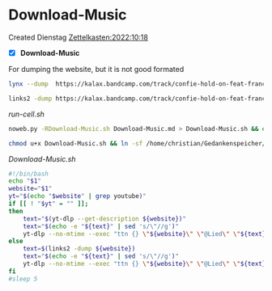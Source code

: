 # Download-Music
Created Dienstag [Zettelkasten:2022:10:18]()

- [X] **Download-Music**

For dumping the website, but it is not good formated
```bash
lynx --dump  https://kalax.bandcamp.com/track/confie-hold-on-feat-francci

links2 -dump https://kalax.bandcamp.com/track/confie-hold-on-feat-francci
```


*run-cell.sh*
```bash
noweb.py -RDownload-Music.sh Download-Music.md > Download-Music.sh && echo 'fertig'
```

```bash
chmod u+x Download-Music.sh && ln -sf /home/christian/Gedankenspeicher/Gedankenspeicherwiki/Zettelkasten/Gedankenwanderung/Programme/Download-Music.sh ~/.local/bin/Download-Music.sh && echo 'fertig'
```

*Download-Music.sh*
```bash
#!/bin/bash
echo "$1"
website="$1"
yt="$(echo "$website" | grep youtube)"
if [[ ! "$yt" = "" ]];
then
    text="$(yt-dlp --get-description ${website})"
    text="$(echo -e "${text}" | sed 's/\"//g')"
    yt-dlp --no-mtime --exec "ttn {} \"${website}\" \"@Lied\" \"${text} \" " -o "~/Musik/Favorieten-open/%(title)s.%(ext)s" -f '251/140' -i "${website}"
else
    text=$(links2 -dump ${website})
    text="$(echo -e "${text}" | sed 's/\"//g')"
    yt-dlp --no-mtime --exec "ttn {} \"${website}\" \"@Lied\" \"${text} \" " -o "~/Musik/Favorieten-open/%(title)s.%(ext)s" --embed-thumbnail -f b --no-mtime --audio-quality 0 -i "${website}"
fi
#sleep 5
```

